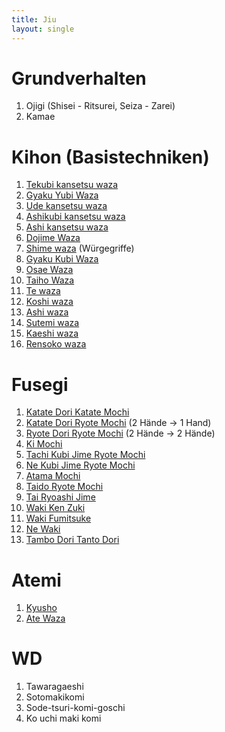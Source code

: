 ```yaml
---
title: Jiu
layout: single
---
```


Grundverhalten
==============

1.  Ojigi (Shisei - Ritsurei, Seiza - Zarei)
2.  Kamae

Kihon (Basistechniken)
======================

1.  [Tekubi kansetsu waza](/wiki/Tekubi_kansetsu_waza "wikilink")
2.  [Gyaku Yubi Waza](/wiki/Gyaku_Yubi_Waza "wikilink")
3.  [Ude kansetsu waza](/wiki/Ude_kansetsu_waza "wikilink")
4.  [Ashikubi kansetsu waza](/wiki/Ashikubi_kansetsu_waza "wikilink")
5.  [Ashi kansetsu waza](/wiki/Ashi_kansetsu_waza "wikilink")
6.  [Dojime Waza](/wiki/Dojime_Waza "wikilink")
7.  [Shime waza](/wiki/Shime_waza "wikilink") (Würgegriffe)
8.  [Gyaku Kubi Waza](/wiki/Gyaku_Kubi_Waza "wikilink")
9.  [Osae Waza](/wiki/Osae_Waza "wikilink")
10. [Taiho Waza](/wiki/Taiho_Waza "wikilink")
11. [Te waza](/wiki/Te_waza "wikilink")
12. [Koshi waza](/wiki/Koshi_waza "wikilink")
13. [Ashi waza](/wiki/Ashi_waza "wikilink")
14. [Sutemi waza](/wiki/Sutemi_waza "wikilink")
15. [Kaeshi waza](/wiki/Kaeshi_waza "wikilink")
16. [Rensoko waza](/wiki/Rensoko_waza "wikilink")

Fusegi
======

1.  [Katate Dori Katate Mochi](/wiki/Katate_Dori_Katate_Mochi "wikilink")
2.  [Katate Dori Ryote Mochi](/wiki/Katate_Dori_Ryote_Mochi "wikilink") (2
    Hände -&gt; 1 Hand)
3.  [Ryote Dori Ryote Mochi](/wiki/Ryote_Dori_Ryote_Mochi "wikilink") (2 Hände
    -&gt; 2 Hände)
4.  [Ki Mochi](/wiki/Ki_Mochi "wikilink")
5.  [Tachi Kubi Jime Ryote
    Mochi](/wiki/Tachi_Kubi_Jime_Ryote_Mochi "wikilink")
6.  [Ne Kubi Jime Ryote Mochi](/wiki/Ne_Kubi_Jime_Ryote_Mochi "wikilink")
7.  [Atama Mochi](/wiki/Atama_Mochi "wikilink")
8.  [Taido Ryote Mochi](/wiki/Taido_Ryote_Mochi "wikilink")
9.  [Tai Ryoashi Jime](/wiki/Tai_Ryoashi_Jime "wikilink")
10. [Waki Ken Zuki](/wiki/Waki_Ken_Zuki "wikilink")
11. [Waki Fumitsuke](/wiki/Waki_Fumitsuke "wikilink")
12. [Ne Waki](/wiki/Ne_Waki "wikilink")
13. [Tambo Dori Tanto Dori](/wiki/Tambo_Dori_Tanto_Dori "wikilink")

Atemi
=====

1.  [Kyusho](/wiki/Kyusho "wikilink")
2.  [Ate Waza](/wiki/Ate_Waza "wikilink")

WD
==

1.  Tawaragaeshi
2.  Sotomakikomi
3.  Sode-tsuri-komi-goschi
4.  Ko uchi maki komi

